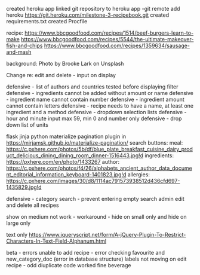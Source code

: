created heroku app
linked git repository to heroku app -git remote add heroku https://git.heroku.com/milestone-3-recipebook.git
created requirements.txt
created Procfile


recipe:
https://www.bbcgoodfood.com/recipes/1514/beef-burgers-learn-to-make
https://www.bbcgoodfood.com/recipes/5544/the-ultimate-makeover-fish-and-chips
https://www.bbcgoodfood.com/recipes/1359634/sausage-and-mash

background:
Photo by Brooke Lark on Unsplash

Change re: edit and delete - input on display

defensive - list of authors and countries tested before displaying filter
defensive - ingredients cannot be added without amount or name
defensive - ingredient name cannot contain number 
defensive - ingredient amount cannot contain letters
defensive - recipe needs to have a name, at least one ingredient and a method
defensive - dropdown selection lists
defensive - hour and minute input max 59, min 0 and number only
defensive - drop down list of units


flask jinja python
materialize pagination plugin in https://mirjamsk.github.io/materialize-pagination/
search buttons:
meal: https://c.pxhere.com/photos/5b/df/blue_plate_breakfast_cuisine_dairy_product_delicious_dining_dining_room_dinner-1516443.jpg!d
ingredients: https://pxhere.com/en/photo/1433267
author: https://c.pxhere.com/photos/f4/26/alphabets_ancient_author_data_document_editorial_information_keyboard-1401823.jpg!d
allergies: https://c.pxhere.com/images/30/d8/1114ac791573938512d436cfd697-1435829.jpg!d

defensive - category search - prevent entering empty search
admin edit and delete all recipes

show on medium not work - workaround - hide on small only and hide on large only

text only https://www.jqueryscript.net/form/A-jQuery-Plugin-To-Restrict-Characters-In-Text-Field-Alphanum.html

beta - errors
unable to add recipe - error checking favourite and new_category_doc (error in database structure)
labels not moving on edit recipe - odd diuplicate code worked fine
beverage
